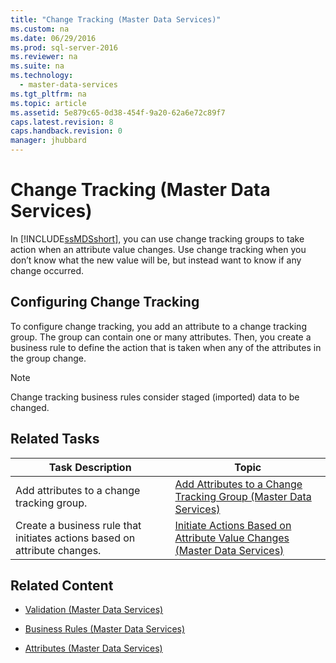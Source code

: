 ```yaml
---
title: "Change Tracking (Master Data Services)"
ms.custom: na
ms.date: 06/29/2016
ms.prod: sql-server-2016
ms.reviewer: na
ms.suite: na
ms.technology: 
  - master-data-services
ms.tgt_pltfrm: na
ms.topic: article
ms.assetid: 5e879c65-0d38-454f-9a20-62a6e72c89f7
caps.latest.revision: 8
caps.handback.revision: 0
manager: jhubbard
---
```

# Change Tracking (Master Data Services)
In [!INCLUDE[ssMDSshort](../../Topics/TopicNameContainA/tokens/ssMDSshort_md.md)], you can use change tracking groups to take action when an attribute value changes. Use change tracking when you don’t know what the new value will be, but instead want to know if any change occurred.  
  
## Configuring Change Tracking  
 To configure change tracking, you add an attribute to a change tracking group. The group can contain one or many attributes. Then, you create a business rule to define the action that is taken when any of the attributes in the group change.  
  
> [!NOTE]  
>  Change tracking business rules consider staged (imported) data to be changed.  
  
## Related Tasks  
  
|Task Description|Topic|  
|----------------------|-----------|  
|Add attributes to a change tracking group.|[Add Attributes to a Change Tracking Group (Master Data Services)](../../Topics/TopicNameContainA/Add-Attributes-to-a-Change-Tracking-Group--Master-Data-Services-.md)|  
|Create a business rule that initiates actions based on attribute changes.|[Initiate Actions Based on Attribute Value Changes (Master Data Services)](../../Topics/TopicNameNotContainA/Initiate-Actions-Based-on-Attribute-Value-Changes--Master-Data-Services-.md)|  
  
## Related Content  
  
-   [Validation (Master Data Services)](../../Topics/TopicNameNotContainA/Validation--Master-Data-Services-.md)  
  
-   [Business Rules (Master Data Services)](../../Topics/TopicNameNotContainA/Business-Rules--Master-Data-Services-.md)  
  
-   [Attributes (Master Data Services)](../../Topics/TopicNameNotContainA/Attributes--Master-Data-Services-.md)